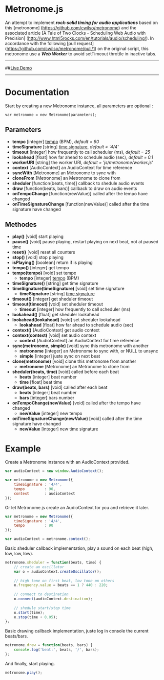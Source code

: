 Metronome.js
============
An attempt to implement ***rock-solid timing for audio applications*** based on this [metronome] (https://github.com/cwilso/metronome) and the associated article [A Tale of Two Clocks - Scheduling Web Audio with Precision] (http://www.html5rocks.com/en/tutorials/audio/scheduling/). 
In accordance with the following [pull request] (https://github.com/cwilso/metronome/pull/1) on the original script, this metronome use a ***Web Worker*** to avoid setTimeout throttle in inactive tabs.

---

##[Live Demo](http://www.onlfait.ch/Metronome.js/)

---

Documentation
=============
Start by creating a new Metronome instance, all parameters are optional :

`var metronome = new Metronome(parameters);`

Parameters
----------
- **tempo** [integer] [tempo](http://en.wikipedia.org/wiki/Tempo) (BPM), _default = 90_
- **timeSignature** [string] [time signature](http://en.wikipedia.org/wiki/Time_signature), _default = '4/4'_
- **timeout** [integer] how frequently to call scheduler (ms), _default = 25_
- **lookahead** [float] how far ahead to schedule audio (sec), _default = 0.1_
- **workerURI** [string] the worker URI, _default = 'js/metronome/worker.js'_
- **context** [AudioContext] an AudioContext for time reference
- **syncWith** [Metronome] an Metronome to sync with
- **cloneFrom** [Metronome] an Metronome to clone from
- **sheduler** [function(beats, time)] callback to shedule audio events
- **draw** [function(beats, bars)] callback to draw on audio events
- **onTempoChange** [function(newValue)] called after the tempo have changed
- **onTimeSignatureChange** [function(newValue)] called after the time signature have changed

Methodes
--------
- **play()** [void] start playing
- **pause()** [void] pause playing, restart playing on next beat, not at paused time
- **reset()** [void] reset all counters
- **stop()** [void] stop playing
- **isPlaying()** [boolean] return if is playing
- **tempo()** [integer] get tempo
- **tempo(tempo)** [void] set tempo
  - **tempo** [integer] [tempo](http://en.wikipedia.org/wiki/Tempo) (BPM)
- **timeSignature()** [string] get time signature
- **timeSignature(timeSignature)** [void] set time signature
  - **timeSignature** [string] [time signature](http://en.wikipedia.org/wiki/Time_signature)
- **timeout()** [integer] get sheduler timeout
- **timeout(timeout)** [void] set sheduler timeout
  - **timeout** [integer] how frequently to call scheduler (ms)
- **lookahead()** [float] get sheduler lookahead
- **lookahead(lookahead)** [void] set sheduler lookahead
  - **lookahead** [float] how far ahead to schedule audio (sec)
- **context()** [AudioContext] get audio context
- **context(context)** [void] set audio context
  - **context** [AudioContext] an AudioContext for time reference
- **sync(metronome, simple)** [void] sync this metronome with another
  - **metronome** [integer] an Metronome to sync with, or NULL to unsync
  - **simple** [integer] juste sync on next beat
- **clone(metronome)** [void] clone this metronome from another
  - **metronome** [Metronome] an Metronome to clone from
- **sheduler(beats, time)** [void] called before each beat
  - **beats** [integer] beat number
  - **time** [float] beat time
- **draw(beats, bars)** [void] called after each beat
  - **beats** [integer] beat number
  - **bars** [integer] bars number
- **onTempoChange(newValue)** [void] called after the tempo have changed
  - **newValue** [integer] new tempo
- **onTimeSignatureChange(newValue)** [void] called after the time signature have changed
  - **newValue** [integer] new time signature

Example
======
Create a Metronome instance with an AudioContext provided.
```javascript
var audioContext = new window.AudioContext();
```
```javascript
var metronome = new Metronome({
    timeSignature : '4/4',
    tempo         : 90,
    context       : audioContext
});
```

Or let Metronome.js create an AudioContext for you and retrieve it later.
```javascript
var metronome = new Metronome({
    timeSignature : '4/4',
    tempo         : 90
});

var audioContext = metronome.context();
```

Basic sheduler callback implementation, play a sound on each beat (high, low, low, low).
```javascript
metronome.sheduler = function(beats, time) { 
    // create an oscillator
    var o = audioContext.createOscillator();
    
    // high tone on first beat, low tone on others
    o.frequency.value = beats == 1 ? 440 : 220;
    
    // connect to destination
    o.connect(audioContext.destination);
    
    // shedule start/stop time
    o.start(time);
    o.stop(time + 0.05);
};
```

Basic drawing callback implementation, juste log in console the current beats/bars.
```javascript
metronome.draw = function(beats, bars) {
    console.log('beat:', beats, '/', bars);
};
```

And finally, start playing.
```javascript
metronome.play();
```
